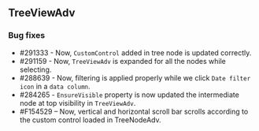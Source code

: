 ## TreeViewAdv

### Bug fixes

* \#291333 - Now, `CustomControl` added in tree node is updated correctly.
* \#291159 - Now, `TreeViewAdv` is expanded for all the nodes while selecting.
* \#288639 - Now, filtering is applied properly while we click `Date filter icon` in a `data column`.
* \#284265 - `EnsureVisible` property is now updated the intermediate node at top visibility in `TreeViewAdv`.
* \#F154529 – Now, vertical and horizontal scroll bar scrolls according to the custom control loaded in TreeNodeAdv.

